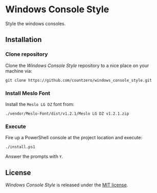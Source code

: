 # Windows Console Style

Style the windows consoles.

## Installation

### Clone repository

Clone the *Windows Console Style* repository to a nice place on your machine via:

    git clone https://github.com/countzero/windows_console_style.git

### Install Meslo Font

Install the `Meslo LG DZ` font from:

    ./vendor/Meslo-Font/dist/v1.2.1/Meslo LG DZ v1.2.1.zip


### Execute

Fire up a PowerShell console at the project location and execute:

    ./install.ps1

Answer the prompts with `Y`.

License
-------
*Windows Console Style* is released under the [MIT license](https://opensource.org/licenses/MIT).

